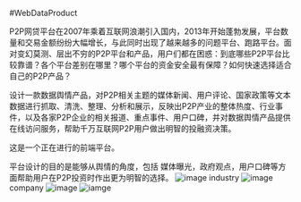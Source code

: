 #WebDataProduct

    
   P2P网贷平台在2007年乘着互联网浪潮引入国内，2013年开始蓬勃发展，平台数量和交易金额纷纷大幅增长，与此同时出现了越来越多的问题平台、跑路平台。面对变幻莫测、层出不穷的P2P平台和产品，用户们都在困惑：到底哪些P2P平台比较靠谱？各个平台差别在哪里？哪个平台的资金安全最有保障？如何快速选择适合自己的P2P产品？

   设计一款数据舆情产品，对P2P相关主题的媒体新闻、用户评论、国家政策等文本数据进行抓取、清洗、整理、分析和展示，反映出P2P产业的整体热度、行业事件，以及各家P2P企业的相关报道、重点事件、用户口碑，并对数据舆情产品提供在线访问服务，帮助千万互联网P2P用户做出明智的投融资决策。
   

  这是一个正在进行的前端平台。

  平台设计的目的是能够从舆情的角度，包括 媒体曝光，政府观点，用户口碑等方面帮助用户在P2P投资时作出更为明智的选择。
  ![image](https://github.com/miaofu/WebDataProduct/blob/master/show/0.png)
  industry
  ![image](https://github.com/miaofu/WebDataProduct/blob/master/show/1.png)
  company 
  ![image](https://github.com/miaofu/WebDataProduct/blob/master/show/2.1.png)
  ![iamge](https://github.com/miaofu/WebDataProduct/blob/master/show/3.png)

